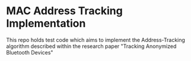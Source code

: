 # MAC Address Tracking Implementation

This repo holds test code which aims to implement the Address-Tracking algorithm described within the research paper "Tracking Anonymized Bluetooth Devices"
 
